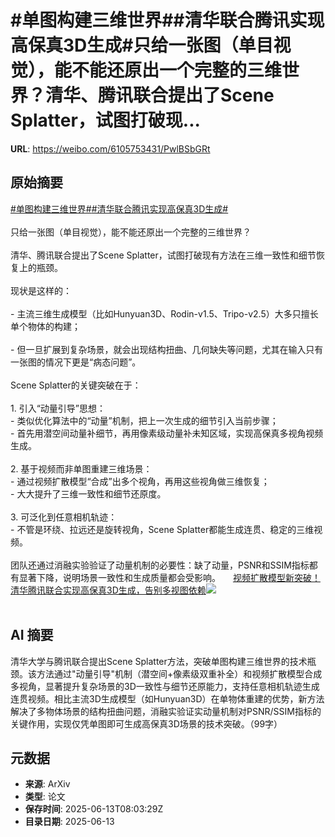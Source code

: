 # #单图构建三维世界##清华联合腾讯实现高保真3D生成#只给一张图（单目视觉），能不能还原出一个完整的三维世界？清华、腾讯联合提出了Scene Splatter，试图打破现...

**URL**: https://weibo.com/6105753431/PwlBSbGRt

## 原始摘要

<a href="https://m.weibo.cn/search?containerid=231522type%3D1%26t%3D10%26q%3D%23%E5%8D%95%E5%9B%BE%E6%9E%84%E5%BB%BA%E4%B8%89%E7%BB%B4%E4%B8%96%E7%95%8C%23&amp;extparam=%23%E5%8D%95%E5%9B%BE%E6%9E%84%E5%BB%BA%E4%B8%89%E7%BB%B4%E4%B8%96%E7%95%8C%23" data-hide=""><span class="surl-text">#单图构建三维世界#</span></a><a href="https://m.weibo.cn/search?containerid=231522type%3D1%26t%3D10%26q%3D%23%E6%B8%85%E5%8D%8E%E8%81%94%E5%90%88%E8%85%BE%E8%AE%AF%E5%AE%9E%E7%8E%B0%E9%AB%98%E4%BF%9D%E7%9C%9F3D%E7%94%9F%E6%88%90%23&amp;extparam=%23%E6%B8%85%E5%8D%8E%E8%81%94%E5%90%88%E8%85%BE%E8%AE%AF%E5%AE%9E%E7%8E%B0%E9%AB%98%E4%BF%9D%E7%9C%9F3D%E7%94%9F%E6%88%90%23" data-hide=""><span class="surl-text">#清华联合腾讯实现高保真3D生成#</span></a><br><br>只给一张图（单目视觉），能不能还原出一个完整的三维世界？<br><br>清华、腾讯联合提出了Scene Splatter，试图打破现有方法在三维一致性和细节恢复上的瓶颈。<br><br>现状是这样的：<br><br>- 主流三维生成模型（比如Hunyuan3D、Rodin-v1.5、Tripo-v2.5）大多只擅长单个物体的构建；<br>    <br>- 但一旦扩展到复杂场景，就会出现结构扭曲、几何缺失等问题，尤其在输入只有一张图的情况下更是“病态问题”。<br>    <br>Scene Splatter的关键突破在于：<br><br>1. 引入“动量引导”思想：<br>    - 类似优化算法中的“动量”机制，把上一次生成的细节引入当前步骤；<br>    - 首先用潜空间动量补细节，再用像素级动量补未知区域，实现高保真多视角视频生成。<br>        <br>2. 基于视频而非单图重建三维场景：<br>    - 通过视频扩散模型“合成”出多个视角，再用这些视角做三维恢复；<br>    - 大大提升了三维一致性和细节还原度。<br>        <br>3. 可泛化到任意相机轨迹：<br>    - 不管是环绕、拉远还是旋转视角，Scene Splatter都能生成连贯、稳定的三维视频。<br><br>团队还通过消融实验验证了动量机制的必要性：缺了动量，PSNR和SSIM指标都有显著下降，说明场景一致性和生成质量都会受影响。 <a href="https://weibo.com/ttarticle/p/show?id=2309405177095679770735" data-hide=""><span class="url-icon"><img style="width: 1rem;height: 1rem" src="https://h5.sinaimg.cn/upload/2015/09/25/3/timeline_card_small_article_default.png" referrerpolicy="no-referrer"></span><span class="surl-text">视频扩散模型新突破！清华腾讯联合实现高保真3D生成，告别多视图依赖</span></a><img style="" src="https://tvax2.sinaimg.cn/large/006Fd7o3gy1i2dpjplrxhj30ow0e0414.jpg" referrerpolicy="no-referrer"><br><br>

## AI 摘要

清华大学与腾讯联合提出Scene Splatter方法，突破单图构建三维世界的技术瓶颈。该方法通过"动量引导"机制（潜空间+像素级双重补全）和视频扩散模型合成多视角，显著提升复杂场景的3D一致性与细节还原能力，支持任意相机轨迹生成连贯视频。相比主流3D生成模型（如Hunyuan3D）在单物体重建的优势，新方法解决了多物体场景的结构扭曲问题，消融实验证实动量机制对PSNR/SSIM指标的关键作用，实现仅凭单图即可生成高保真3D场景的技术突破。（99字）

## 元数据

- **来源**: ArXiv
- **类型**: 论文
- **保存时间**: 2025-06-13T08:03:29Z
- **目录日期**: 2025-06-13
